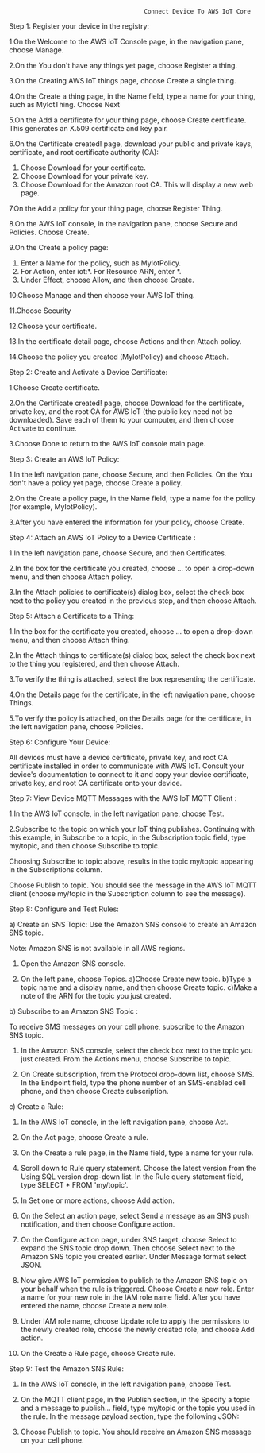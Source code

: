                                           Connect Device To AWS IoT Core

Step 1: Register your device in the registry:

1.On the Welcome to the AWS IoT Console page, in the navigation pane, choose Manage.

2.On the You don't have any things yet page, choose Register a thing. 

3.On the Creating AWS IoT things page, choose Create a single thing. 

4.On the Create a thing page, in the Name field, type a name for your thing, such as  MyIotThing. Choose Next

5.On the Add a certificate for your thing page, choose Create certificate. This generates an X.509 certificate and key pair. 

6.On the Certificate created! page, download your public and private keys, certificate, and root certificate authority (CA): 
1. Choose Download for your certificate. 
2. Choose Download for your private key. 
3. Choose Download for the Amazon root CA. This will display a new web page. 

7.On the Add a policy for your thing page, choose Register Thing. 

8.On the AWS IoT console, in the navigation pane, choose Secure and Policies. Choose Create. 

9.On the Create a policy page: 
1. Enter a Name for the policy, such as MyIotPolicy. 
2. For Action, enter iot:*. For Resource ARN, enter *. 
3. Under Effect, choose Allow, and then choose Create. 

10.Choose Manage and then choose your AWS IoT thing. 

11.Choose Security

12.Choose your certificate.

13.In the certificate detail page, choose Actions and then Attach policy.

14.Choose the policy you created (MyIotPolicy) and choose Attach.



Step 2: Create and Activate a Device Certificate:

1.Choose Create certificate. 

2.On the Certificate created! page, choose Download for the certificate, private key, and the root CA for AWS IoT (the public key need not be downloaded). Save each of them to your computer, and then choose Activate to continue. 

3.Choose Done to return to the AWS IoT console main page. 



Step 3: Create an AWS IoT Policy:

1.In the left navigation pane, choose Secure, and then Policies. On the You don't have a policy yet page, choose Create a policy. 

2.On the Create a policy page, in the Name field, type a name for the policy (for example, MyIotPolicy). 

3.After you have entered the information for your policy, choose Create. 



Step 4: Attach an AWS IoT Policy to a Device Certificate :

1.In the left navigation pane, choose Secure, and then Certificates. 

2.In the box for the certificate you created, choose ... to open a drop-down menu, and then choose Attach policy. 

3.In the Attach policies to certificate(s) dialog box, select the check box next to the policy you created in the previous step, and then choose Attach. 



Step 5: Attach a Certificate to a Thing:

1.In the box for the certificate you created, choose ... to open a drop-down menu, and then choose Attach thing. 

2.In the Attach things to certificate(s) dialog box, select the check box next to the thing you registered, and then choose Attach. 

3.To verify the thing is attached, select the box representing the certificate. 

4.On the Details page for the certificate, in the left navigation pane, choose Things. 

5.To verify the policy is attached, on the Details page for the certificate, in the left navigation pane, choose Policies. 



Step 6: Configure Your Device:

All devices must have a device certificate, private key, and root CA certificate installed in order to communicate with AWS IoT. Consult your device's documentation to connect to it and copy your device certificate, private key, and root CA certificate onto your device. 



Step 7: View Device MQTT Messages with the AWS IoT MQTT Client :

1.In the AWS IoT console, in the left navigation pane, choose Test. 

2.Subscribe to the topic on which your IoT thing publishes. Continuing with this example, in Subscribe to a topic, in the Subscription topic field, type my/topic, and then choose Subscribe to topic. 

Choosing Subscribe to topic above, results in the topic my/topic appearing in the Subscriptions column. 

Choose Publish to topic. You should see the message in the AWS IoT MQTT client (choose my/topic in the Subscription column to see the message). 



Step 8: Configure and Test Rules:

a) Create an SNS Topic:
Use the Amazon SNS console to create an Amazon SNS topic.

Note:
Amazon SNS is not available in all AWS regions. 

1. Open the Amazon SNS console. 

2. On the left pane, choose Topics. 
      a)Choose Create new topic. 
      b)Type a topic name and a display name, and then choose Create topic. 
      c)Make a note of the ARN for the topic you just created.
       
b) Subscribe to an Amazon SNS Topic :

To receive SMS messages on your cell phone, subscribe to the Amazon SNS topic.
1. In the Amazon SNS console, select the check box next to the topic you just created. From the Actions menu, choose Subscribe to topic. 

2. On Create subscription, from the Protocol drop-down list, choose SMS. 
In the Endpoint field, type the phone number of an SMS-enabled cell phone, and then choose Create subscription. 

c) Create a Rule:

1. In the AWS IoT console, in the left navigation pane, choose Act. 

2. On the Act page, choose Create a rule. 

3. On the Create a rule page, in the Name field, type a name for your rule. 

4. Scroll down to Rule query statement. Choose the latest version from the Using SQL version drop-down list. In the Rule query statement field, type SELECT * FROM 'my/topic'. 

5. In Set one or more actions, choose Add action. 

6. On the Select an action page, select Send a message as an SNS push notification, and then choose Configure action. 

7. On the Configure action page, under SNS target, choose Select to expand the SNS topic drop down. Then choose Select next to the Amazon SNS topic you created earlier. Under Message format select JSON. 

8. Now give AWS IoT permission to publish to the Amazon SNS topic on your behalf when the rule is triggered. Choose Create a new role. Enter a name for your new role in the IAM role name field. After you have entered the name, choose Create a new role. 

9. Under IAM role name, choose Update role to apply the permissions to the newly created role, choose the newly created role, and choose Add action. 

10. On the Create a Rule page, choose Create rule. 



Step 9: Test the Amazon SNS Rule:

1. In the AWS IoT console, in the left navigation pane, choose Test. 

2. On the MQTT client page, in the Publish section, in the Specify a topic and a message to publish… field, type my/topic or the topic you used in the rule. In the message payload section, type the following JSON: 

3. Choose Publish to topic. You should receive an Amazon SNS message on your cell phone. 
